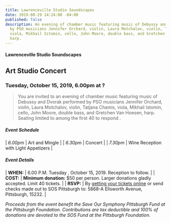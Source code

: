 ```yaml
---
title: Lawrenceville Studio Soundscapes
date: 2019-08-29 14:24:00 -04:00
published: false
description: An evening of chamber music featuring music of Debussy and Dvorak performed
  by PSO musicians Jennifer Orchard, violin, Laura Motchalov, violin, Tatjana Chamis,
  viola, Mikhail Istomin, cello, John Moore, double bass, and Gretchen Van Hoesen,
  harp.
---
```


#### Lawrenceville Studio Soundscapes

## Art Studio Concert

### Tuesday, October 15, 2019, 6.00pm at ?

> You are invited to an evening of chamber music featuring music of Debussy and Dvorak performed by PSO musicians Jennifer Orchard, violin, Laura Motchalov, violin, Tatjana Chamis, viola, Mikhail Istomin, cello, John Moore, double bass, and Gretchen Van Hoesen, harp. Seating limited to among the first 40 to respond .

##### **Event Schedule**

| *6.00pm*  | Art and Mingle |
| *6.30pm*  | Concert |
| *7.30pm*  | Wine Reception with Light Appetizers |

##### **Event Details**

| **WHEN:**  | 6.00 P.M. Tuesday , October 15, 2019. Reception to follow.  |
| **COST:**  | **Minimum donation:** $50 per person. Larger donations gladly accepted. Limit 40 tickets. |
| **RSVP:**  | By [getting your tickets online](https://squareup.com/store/save-our-symphony-pittsburgh) or send checks made out to SOS Pittsburgh to: 5868-A Ellsworth Avenue, Pittsburgh, 15232. |

*Proceeds from the event benefit the Save Our Symphony Pittsburgh Fund at the Pittsburgh Foundation.  Contributions are tax deductible and 100% of donations are devoted to the SOS Fund at the Pittsburgh Foundation.*